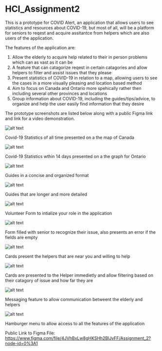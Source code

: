 # HCI_Assignment2
This is a prototype for COVID Alert, an application that allows users to see statistics and resources about COVID-19, but most of all, will be a platform for seniors to reqest and acquire assitantce from helpers which are also users of the application. 

The features of the application are:
1. Allow the elderly to acquire help related to their in person problems which can as vast as it can be
2. A feature that can catagorize reqest in certain catagories and allow helpers to filter and assist issues that they please
3. Present statistics of COVID-19 in relation to a map, allowing users to see the cases in a more visually pleasing and location based method
4. Aim to focus on Canada and Ontario more spehically rather then including several other provinces and locations
5. Group information about COVID-19, including the guides/tips/advice, to organize and help the user easily find information that they desire

The prototype screenshots are listed below along with a public Figma link and link for a video demonstration.

![alt text](https://github.com/SriAmin/HCI_Assignment2/blob/main/Assignment2_Screenshots/Maps_Canada.png)

Covid-19 Statistics of all time presented on a the map of Canada

![alt text](https://github.com/SriAmin/HCI_Assignment2/blob/main/Assignment2_Screenshots/Statistics_Ontario.png)

Covid-19 Statistics wthin 14 days presented on a the graph for Ontario

![alt text](https://github.com/SriAmin/HCI_Assignment2/blob/main/Assignment2_Screenshots/Guide_Short.png)

Guides in a concise and organized format

![alt text](https://github.com/SriAmin/HCI_Assignment2/blob/main/Assignment2_Screenshots/Guide_Long.png)

Guides that are longer and more detailed

![alt text](https://github.com/SriAmin/HCI_Assignment2/blob/main/Assignment2_Screenshots/Volunteer_Form.png)

Volunteer Form to intialize your role in the application

![alt text](https://github.com/SriAmin/HCI_Assignment2/blob/main/Assignment2_Screenshots/Senior_Form_Filled.png)

Form filled with senior to recognize their issue, also presents an error if the fields are empty

![alt text](https://github.com/SriAmin/HCI_Assignment2/blob/main/Assignment2_Screenshots/Senior_Card.png)

Cards present the helpers that are near you and willing to help

![alt text](https://github.com/SriAmin/HCI_Assignment2/blob/main/Assignment2_Screenshots/Helper_Card_Filtered.png)

Cards are presented to the Helper immedietly and allow filtering based on their catagory of issue and how far they are

![alt text](https://github.com/SriAmin/HCI_Assignment2/blob/main/Assignment2_Screenshots/Volunteer_Message.png)

Messaging feature to allow communication betweent the elderly and helpers

![alt text](https://github.com/SriAmin/HCI_Assignment2/blob/main/Assignment2_Screenshots/Hamburber_Menu.png)

Hamburger menu to allow access to all the features of the application


Public Link to Figma File: https://www.figma.com/file/4JVhBxLw8gHKSHh2BlJvFF/Assignment_2?node-id=0%3A1
